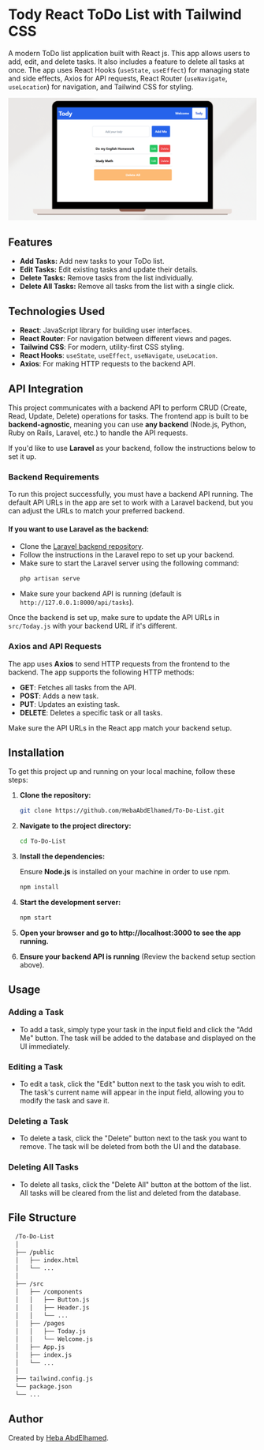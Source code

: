 # Tody React ToDo List with Tailwind CSS

A modern ToDo list application built with React js. This app allows users to add, edit, and delete tasks. It also includes a feature to delete all tasks at once. The app uses React Hooks (`useState`, `useEffect`) for managing state and side effects, Axios for API requests, React Router (`useNavigate`, `useLocation`) for navigation, and Tailwind CSS for styling.

![ToDo App Preview](./public/imagePreview.png) <!-- Add path to your image here -->

## Features

- **Add Tasks:** Add new tasks to your ToDo list.
- **Edit Tasks:** Edit existing tasks and update their details.
- **Delete Tasks:** Remove tasks from the list individually.
- **Delete All Tasks:** Remove all tasks from the list with a single click.

## Technologies Used

- **React**: JavaScript library for building user interfaces.
- **React Router**: For navigation between different views and pages.
- **Tailwind CSS**: For modern, utility-first CSS styling.
- **React Hooks**: `useState`, `useEffect`, `useNavigate`, `useLocation`.
- **Axios**: For making HTTP requests to the backend API.


## API Integration

This project communicates with a backend API to perform CRUD (Create, Read, Update, Delete) operations for tasks. The frontend app is built to be **backend-agnostic**, meaning you can use **any backend** (Node.js, Python, Ruby on Rails, Laravel, etc.) to handle the API requests. 

If you'd like to use **Laravel** as your backend, follow the instructions below to set it up. 

### Backend Requirements

To run this project successfully, you must have a backend API running. The default API URLs in the app are set to work with a Laravel backend, but you can adjust the URLs to match your preferred backend.

#### If you want to use **Laravel** as the backend:

- Clone the [Laravel backend repository](https://github.com/HebaAbdElhamed/Laravel-Todo-API.git).
- Follow the instructions in the Laravel repo to set up your backend.
- Make sure to start the Laravel server using the following command:
   ```bash
   php artisan serve
- Make sure your backend API is running (default is `http://127.0.0.1:8000/api/tasks`).

Once the backend is set up, make sure to update the API URLs in `src/Today.js` with your backend URL if it's different.

### Axios and API Requests

The app uses **Axios** to send HTTP requests from the frontend to the backend. The app supports the following HTTP methods:

- **GET**: Fetches all tasks from the API.
- **POST**: Adds a new task.
- **PUT**: Updates an existing task.
- **DELETE**: Deletes a specific task or all tasks.

Make sure the API URLs in the React app match your backend setup.

## Installation

To get this project up and running on your local machine, follow these steps:

1. **Clone the repository:**

   ```bash
   git clone https://github.com/HebaAbdElhamed/To-Do-List.git

2. **Navigate to the project directory:**

    ```bash
    cd To-Do-List

3. **Install the dependencies:**

   Ensure **Node.js** is installed on your machine in order to use npm.

    ```bash
    npm install

5. **Start the development server:**

    ```bash
    npm start

6. **Open your browser and go to http://localhost:3000 to see the app running.**
7. **Ensure your backend API is running** (Review the backend setup section above).

## Usage

### Adding a Task
- To add a task, simply type your task in the input field and click the "Add Me" button. The task will be added to the database and displayed on the UI immediately.

### Editing a Task
- To edit a task, click the "Edit" button next to the task you wish to edit. The task's current name will appear in the input field, allowing you to modify the task and save it.

### Deleting a Task
- To delete a task, click the "Delete" button next to the task you want to remove. The task will be deleted from both the UI and the database.

### Deleting All Tasks
- To delete all tasks, click the "Delete All" button at the bottom of the list. All tasks will be cleared from the list and deleted from the database.

## File Structure
   
      /To-Do-List
      │
      ├── /public
      │   ├── index.html
      │   └── ...
      │
      ├── /src
      │   ├── /components
      │   │   ├── Button.js
      │   │   ├── Header.js
      │   │   └── ...
      │   ├── /pages
      │   │   ├── Today.js
      │   │   └── Welcome.js
      │   ├── App.js
      │   ├── index.js
      │   └── ...
      │
      ├── tailwind.config.js
      └── package.json
      └── ...

## Author
Created by [Heba AbdElhamed](https://github.com/HebaAbdElhamed).
